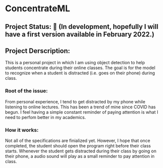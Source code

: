 # ConcentrateML
## Project Status: :construction: (In development, hopefully I will have a first version available in February 2022.)
## Project Derscription:
This is a personal project in which I am using object detection to help students concentrate during their online classes. The goal is for the model to recognize when a student is distracted (i.e. goes on their phone) during class. 

### Root of the issue:
From personal experience, I tend to get distracted by my phone while listening to online lectures. This has been a trend of mine since COVID has begun. I feel having a simple constant reminder of paying attention is what I need to perfom better in my academics.

### How it works:
Not all of the specifications are finialized yet. However, I hope that once completed, the student should open the program right before their class starts. Whenever the student gets distracted during their class by going on their phone, a audio sound will play as a small reminder to pay attention in class.

